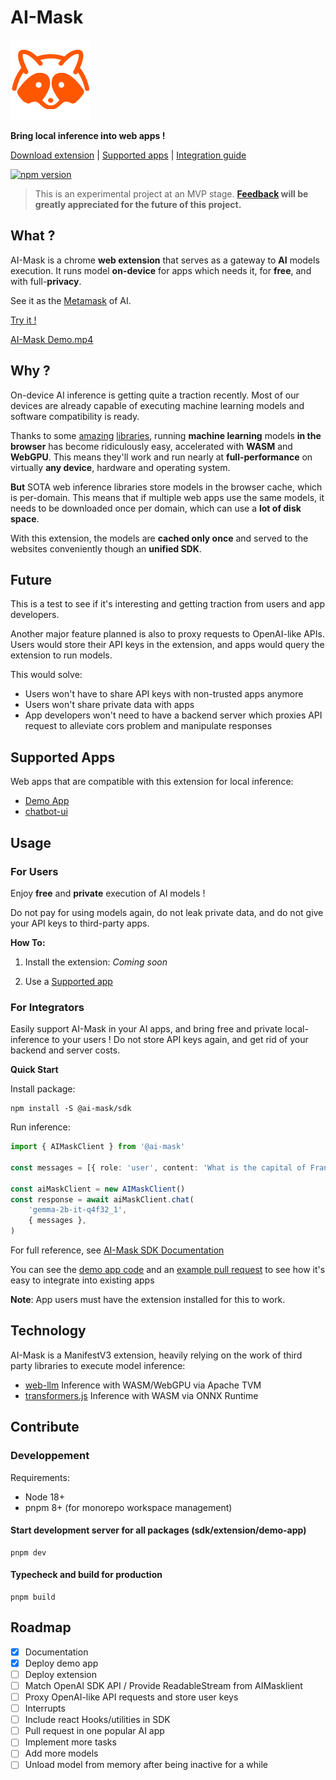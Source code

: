
# AI-Mask
  ![AI-Mask Logo](/packages/extension/icons/icon-128.png)

**Bring local inference into web apps !**

[Download extension](#) | [Supported apps](#supported-apps) | [Integration guide](#for-integrators)

[![npm version](https://badge.fury.io/js/@ai-mask%2Fsdk.svg)](https://badge.fury.io/js/@ai-mask%2Fsdk)

> This is an experimental project at an MVP stage. 
> **[Feedback](https://github.com/pacoccino/ai-mask/discussions) will be greatly appreciated for the future of this project.**
 
## What ?

AI-Mask is a chrome **web extension** that serves as a gateway to  **AI** models execution. It runs model **on-device** for apps which needs it, for **free**, and with full-**privacy**. 

See it as the [Metamask](https://metamask.io/) of AI. 

[Try it !](https://pacoccino.github.io/ai-mask/)



[AI-Mask Demo.mp4](https://github.com/pacoccino/ai-mask/assets/1371207/f75e8b27-c91a-4bc6-bd14-8eae0d68050f)



## Why ?

On-device AI inference is getting quite a traction recently. Most of our devices are already capable of executing machine learning models and software compatibility is ready.

Thanks to some [amazing](https://github.com/mlc-ai/web-llm) [libraries](https://github.com/xenova/transformers.js), running **machine learning** models **in the browser** has become ridiculously easy, accelerated with **WASM** and **WebGPU**. This means they'll work and run nearly at **full-performance** on virtually **any device**, hardware and operating system.

**But** SOTA web inference libraries store models in the browser cache, which is per-domain. This means that if multiple web apps use the same models, it needs to be downloaded once per domain, which can use a **lot of disk space**.

With this extension, the models are **cached only once** and served to the websites conveniently though an **unified SDK**.

## Future

This is a test to see if it's interesting and getting traction from users and app developers.

Another major feature planned is also to proxy requests to OpenAI-like APIs. Users would store their API keys in the extension, and apps would query the extension to run models.

This would solve:
- Users won't have to share API keys with non-trusted apps anymore
- Users won't share private data with apps
- App developers won't need to have a backend server which proxies API request to alleviate cors problem and manipulate responses

## Supported Apps

Web apps that are compatible with this extension for local inference:
 
- [Demo App](https://pacoccino.github.io/ai-mask/)
- [chatbot-ui](https://github.com/pacoccino/chatbot-ui/pull/1)

## Usage

### For Users

Enjoy **free** and **private** execution of AI models !

Do not pay for using models again, do not leak private data, and do not give your API keys to third-party apps. 

**How To:**

1. Install the extension: *Coming soon*



2. Use a [Supported app](#supported-apps)


### For Integrators

Easily support AI-Mask in your AI apps, and bring free and private local-inference to your users ! Do not store API keys again, and get rid of your backend and server costs. 

**Quick Start**

Install package:
```shell
npm install -S @ai-mask/sdk
```
Run inference:
```typescript
import { AIMaskClient } from '@ai-mask'

const messages = [{ role: 'user', content: 'What is the capital of France ? ' }]

const aiMaskClient = new AIMaskClient()
const response = await aiMaskClient.chat(
    'gemma-2b-it-q4f32_1',
	{ messages },
)
```

For full reference, see [AI-Mask SDK Documentation](/packages/sdk)


You can see the [demo app code](/examples/demo-app/) and an [example pull request](https://github.com/pacoccino/chatbot-ui/pull/1/files) to see how it's easy to integrate into existing apps

**Note**: App users must have the extension installed for this to work. 

## Technology

AI-Mask is a ManifestV3 extension, heavily relying on the work of third party libraries to execute model inference:
  
- [web-llm](https://github.com/mlc-ai/web-llm) Inference with WASM/WebGPU via Apache TVM
-  [transformers.js](https://github.com/mlc-ai/web-llm) Inference with WASM via ONNX Runtime
  
## Contribute

### Developpement

Requirements:
- Node 18+
- pnpm 8+ (for monorepo workspace management)


#### Start development server for all packages (sdk/extension/demo-app)
```
pnpm dev
```
#### Typecheck and build for production
```
pnpm build
```

## Roadmap

- [X] Documentation
- [x] Deploy demo app
- [ ] Deploy extension
- [ ] Match OpenAI SDK API / Provide ReadableStream from AIMasklient
- [ ] Proxy OpenAI-like API requests and store user keys
- [ ] Interrupts
- [ ] Include react Hooks/utilities in SDK
- [ ] Pull request in one popular AI app
- [ ] Implement more tasks
- [ ] Add more models
- [ ] Unload model from memory after being inactive for a while
